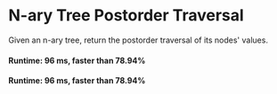 # N-ary Tree Postorder Traversal

Given an n-ary tree, return the postorder traversal of its nodes' values.

#### Runtime: 96 ms, faster than 78.94% 
#### Runtime: 96 ms, faster than 78.94%
